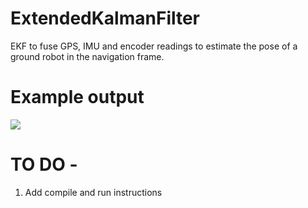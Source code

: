 # ExtendedKalmanFilter
EKF to fuse GPS, IMU and encoder readings to estimate the pose of a ground robot in the navigation frame. 

# Example output
![](https://github.com/karanchawla/GPS_INS_Fusion/blob/master/figure/plot.png)

# TO DO -
1. Add compile and run instructions
